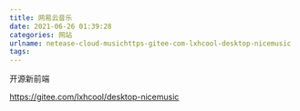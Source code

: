 ```yaml
---
title: 网易云音乐
date: 2021-06-26 01:39:28
categories: 网站
urlname: netease-cloud-musichttps-gitee-com-lxhcool-desktop-nicemusic
tags:
---
```

<!--markdown-->开源新前端
https://gitee.com/lxhcool/desktop-nicemusic